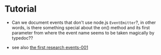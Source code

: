 # Tutorial

 * Can we document events that don't use node.js `EventEmitter`?, in other words, is there something special about the on() method and its first parameter from where the event name seems to be taken magically by typedoc??

 * see also [the first research events-001](../events-001/docs/index.html)


<!-- ### [final typedoc output](interfaces/idownloadeventemitter.html#on)

### [tutorial along in the code](docco/src/index.html) 

explaining my thoughts and experiments while I was implementing this. Hope can be useful to JavaScripters entering the world of typescript&typedoc like me



# Conclusion

typedoc seems to be very adapted to typescript and typescript interfaces. In the past I tried to document my classes not interfaces, and there I was not able of, for example overload the on() method. Seems that if you use interfaces and method overloading to exactly describe your APIs it behaves very well. 


# TODO

 * I'm still not able to document something like "this method triggers the events A, B, C of this or other class
 * I Still dont understand if there is something special with the `on()` method or if the same typedoc behavior will happen with other methods.  -->



